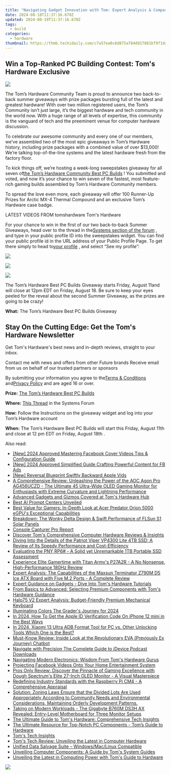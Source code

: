 ```yaml
---
title: "Navigating Gadget Innovation with Tom: Expert Analysis & Comparisons for Smart Shoppers"
date: 2024-08-18T11:37:16.670Z
updated: 2024-08-19T11:37:16.670Z
tags:
  - build
categories:
  - hardware
thumbnail: https://thmb.techidaily.com/c7a57ea0c6d875a784d917881bf9f1dac3c811b03454856c62819bb5612b0808.jpg
---
```


## Win a Top-Ranked PC Building Contest: Tom's Hardware Exclusive

![](https://cdn.mos.cms.futurecdn.net/2LkoLyxJEykn4ohbtaWZXK-320-80.jpg)

 The Tom’s Hardware Community Team is proud to announce two back-to-back summer giveaways with prize packages bursting full of the latest and greatest hardware! With over two million registered users, the Tom’s Community isn’t just large, it’s the biggest hardware and tech community in the world now. With a huge range of all levels of expertise, this community is the vanguard of tech and the preeminent venue for computer hardware discussion.

 To celebrate our awesome community and every one of our members, we’ve assembled two of the most epic giveaways in Tom’s Hardware history, including prize packages with a combined value of over $13,000! We’re talking top-of-the-line systems and the latest hardware fresh from the factory floor.

 To kick things off, we’re hosting a week-long sweepstakes giveaway for all seven of[the Tom’s Hardware Community Best PC Builds](https://tools.techidaily.com) ! You submitted and voted, and now it’s your chance to win seven of the fastest, most feature-rich gaming builds assembled by Tom’s Hardware Community members.

 To spread the love even more, each giveaway will offer 100 Runner-Up Prizes for Arctic MX-4 Thermal Compound and an exclusive Tom’s Hardware case badge.

 LATEST VIDEOS FROM tomshardware Tom's Hardware

 For your chance to win in the first of our two back-to-back Summer Giveaways, head over to the thread in the[Systems section of the forum](https://forums.tomshardware.com/threads/the-toms-hardware-best-pc-builds-giveaway.3101294/) , and type in your public profile ID into the sweepstakes widget. You can find your public profile id in the URL address of your Public Profile Page. To get there simply to head to[your profile](https://forums.tomshardware.com/account/account-details) , and select “See my profile”:

![](https://cdn.mos.cms.futurecdn.net/yihofD9io8DcCYF58PWSUG-320-80.png)

![](https://cdn.mos.cms.futurecdn.net/SczWStAC2ZSCMcj5ukvteY-320-80.png)

![](https://cdn.mos.cms.futurecdn.net/sv5D8pjDnYZSGjNZwQyA59-320-80.png)

 The Tom’s Hardware Best PC Builds Giveaway starts Friday, August 11and will close at 12pm EDT on Friday, August 18\. Be sure to keep your eyes peeled for the reveal about the second Summer Giveaway, as the prizes are going to be crazy!

**What:** The Tom’s Hardware Best PC Builds Giveaway

## Stay On the Cutting Edge: Get the Tom's Hardware Newsletter

 Get Tom's Hardware's best news and in-depth reviews, straight to your inbox.

 Contact me with news and offers from other Future brands  Receive email from us on behalf of our trusted partners or sponsors

 By submitting your information you agree to the[Terms & Conditions](https://futureplc.com/terms-conditions/) and[Privacy Policy](https://futureplc.com/privacy-policy/) and are aged 16 or over.

**Prize:** [The Tom’s Hardware Best PC Builds](https://tools.techidaily.com)

**Where:** [This Thread](https://forums.tomshardware.com/threads/the-toms-hardware-best-pc-builds-giveaway.3101294/) in the Systems Forum

**How:** Follow the Instructions on the giveaway widget and log into your Tom’s Hardware account

**When:** The Tom’s Hardware Best PC Builds will start this Friday, August 11th and close at 12 pm EDT on Friday, August 18th .

<ins class="adsbygoogle"
     style="display:block"
     data-ad-format="autorelaxed"
     data-ad-client="ca-pub-7571918770474297"
     data-ad-slot="1223367746"></ins>



<ins class="adsbygoogle"
     style="display:block"
     data-ad-client="ca-pub-7571918770474297"
     data-ad-slot="8358498916"
     data-ad-format="auto"
     data-full-width-responsive="true"></ins>

<span class="atpl-alsoreadstyle">Also read:</span>
<div><ul>
<li><a href="https://facebook-clips.techidaily.com/new-2024-approved-mastering-facebook-cover-videos-tips-and-configuration-guide/"><u>[New] 2024 Approved  Mastering Facebook Cover Videos  Tips & Configuration Guide</u></a></li>
<li><a href="https://facebook-video-recording.techidaily.com/new-2024-approved-simplified-guide-crafting-powerful-content-for-fb-ads/"><u>[New] 2024 Approved  Simplified Guide  Crafting Powerful Content for FB Ads</u></a></li>
<li><a href="https://extra-guidance.techidaily.com/new-reversal-blueprint-swiftly-backward-apple-vids/"><u>[New] Reversal Blueprint  Swiftly Backward Apple Vids</u></a></li>
<li><a href="https://hardware-reviews.techidaily.com/a-comprehensive-review-unleashing-the-power-of-the-aoc-agon-pro-ag456uczd-the-ultimate-45-ultra-wide-oled-gaming-monitor-for-enthusiasts-with-extreme-curvat10/"><u>A Comprehensive Review: Unleashing the Power of the AOC Agon Pro AG456UCZD - The Ultimate 45 Ultra-Wide OLED Gaming Monitor for Enthusiasts with Extreme Curvature and Lightning Performance</u></a></li>
<li><a href="https://hardware-reviews.techidaily.com/advanced-gadgets-and-gizmos-covered-at-toms-hardware-hub/"><u>Advanced Gadgets and Gizmos Covered at Tom's Hardware Hub</u></a></li>
<li><a href="https://tech-hub.techidaily.com/best-ai-prompt-centers-unveiled/"><u>Best AI Prompt Centers Unveiled</u></a></li>
<li><a href="https://hardware-reviews.techidaily.com/best-value-for-gamers-in-depth-look-at-acer-predator-orion-5000-egpus-exceptional-capabilities/"><u>Best Value for Gamers: In-Depth Look at Acer Predator Orion 5000 eGPU's Exceptional Capabilities</u></a></li>
<li><a href="https://hardware-reviews.techidaily.com/breakdown-the-wonky-delta-design-and-swift-performance-of-flsun-s1-solar-panels/"><u>Breakdown: The Wonky Delta Design & Swift Performance of FLSun S1 Solar Panels</u></a></li>
<li><a href="https://screen-mirroring-recording.techidaily.com/console-capturer-pro-report/"><u>Console Capturer Pro Report</u></a></li>
<li><a href="https://hardware-reviews.techidaily.com/discover-toms-comprehensive-computer-hardware-reviews-and-insights/"><u>Discover Tom's Comprehensive Computer Hardware Reviews & Insights</u></a></li>
<li><a href="https://hardware-reviews.techidaily.com/diving-into-the-details-of-the-patriot-viper-vp4300-lite-4tb-ssd-a-review-of-its-speedy-performance-and-cost-efficiency/"><u>Diving Into the Details of the Patriot Viper VP4300 Lite 4TB SSD: A Review of Its Speedy Performance and Cost-Efficiency</u></a></li>
<li><a href="https://hardware-reviews.techidaily.com/evaluating-the-pny-rp6-a-solid-yet-unremarkable-1tb-portable-ssd-assessment/"><u>Evaluating the PNY RP6# - A Solid yet Unremarkable 1TB Portable SSD Assessment</u></a></li>
<li><a href="https://hardware-reviews.techidaily.com/experience-elite-gamertime-with-titan-armys-p27a2r-a-no-nonsense-high-performance-180hz-review/"><u>Experience Elite Gamertime with Titan Army's P27A2R - A No Nonsense, High-Performance 180Hz Review</u></a></li>
<li><a href="https://hardware-reviews.techidaily.com/expert-analysis-the-capabilities-of-the-maxsun-terminator-z790m-d5-ice-atx-board-with-five-m2-ports-a-complete-review/"><u>Expert Analysis: The Capabilities of the Maxsun Terminator Z790M D5 Ice ATX Board with Five M.2 Ports - A Complete Review</u></a></li>
<li><a href="https://hardware-reviews.techidaily.com/expert-guidance-on-gadgets-dive-into-toms-hardware-tutorials/"><u>Expert Guidance on Gadgets - Dive Into Tom's Hardware Tutorials</u></a></li>
<li><a href="https://hardware-reviews.techidaily.com/from-basics-to-advanced-selecting-premium-components-with-toms-hardware-guidance/"><u>From Basics to Advanced: Selecting Premium Components with Tom's Hardware Guidance</u></a></li>
<li><a href="https://hardware-reviews.techidaily.com/halo75-v2-expert-analysis-budget-friendly-premium-mechanical-keyboard/"><u>Halo75 V2 Expert Analysis: Budget-Friendly Premium Mechanical Keyboard</u></a></li>
<li><a href="https://some-techniques.techidaily.com/illuminating-colors-the-graders-journey-for-2024/"><u>Illuminating Colors  The Grader's Journey for 2024</u></a></li>
<li><a href="https://apple-account.techidaily.com/in-2024-how-to-get-the-apple-id-verification-code-on-iphone-12-mini-in-the-best-ways-by-drfone-ios/"><u>In 2024, How To Get the Apple ID Verification Code On iPhone 12 mini in the Best Ways</u></a></li>
<li><a href="https://bypass-frp.techidaily.com/in-2024-xiaomi-13-ultra-adb-format-tool-for-pc-vs-other-unlocking-tools-which-one-is-the-best-by-drfone-android/"><u>In 2024, Xiaomi 13 Ultra ADB Format Tool for PC vs. Other Unlocking Tools Which One is the Best?</u></a></li>
<li><a href="https://app-tips.techidaily.com/must-know-review-inside-look-at-the-revolutionary-eva-previously-ex-journey-chatbot/"><u>Must-Know Review: Inside Look at the Revolutionary EVA (Previously Ex Journey) Chatbot</u></a></li>
<li><a href="https://extra-resources.techidaily.com/navigate-with-precision-the-complete-guide-to-idevice-podcast-downloads/"><u>Navigate with Precision  The Complete Guide to iDevice Podcast Downloads</u></a></li>
<li><a href="https://hardware-reviews.techidaily.com/navigating-modern-electronics-wisdom-from-toms-hardware-gurus/"><u>Navigating Modern Electronics: Wisdom From Tom's Hardware Gurus</u></a></li>
<li><a href="https://facebook-video-content.techidaily.com/projecting-facebook-videos-onto-your-home-entertainment-system/"><u>Projecting Facebook Videos Onto Your Home Entertainment System</u></a></li>
<li><a href="https://hardware-reviews.techidaily.com/pros-only-review-discover-the-pinnacle-of-gaming-excellence-with-dough-spectrums-elite-27-inch-oled-monitor-a-visual-masterpiece/"><u>Pros Only Review: Discover the Pinnacle of Gaming Excellence with Dough Spectrum's Elite 27-Inch OLED Monitor - A Visual Masterpiece</u></a></li>
<li><a href="https://hardware-reviews.techidaily.com/redefining-industry-standards-with-the-raspberry-pi-cm4-a-comprehensive-appraisal/"><u>Redefining Industry Standards with the Raspberry Pi CM4 - A Comprehensive Appraisal</u></a></li>
<li><a href="https://hardware-reviews.techidaily.com/solution-zoning-laws-ensure-that-the-divided-lots-are-used-appropriately-according-to-community-needs-and-environmental-considerations-maintaining-orderly-d11/"><u>Solution: Zoning Laws Ensure that the Divided Lots Are Used Appropriately According to Community Needs and Environmental Considerations, Maintaining Orderly Development Patterns.</u></a></li>
<li><a href="https://hardware-reviews.techidaily.com/taking-on-modern-workloads-the-gigabyte-b760m-ds3h-ax-revealed-entry-level-motherboard-for-three-monitor-setups/"><u>Taking on Modern Workloads - The Gigabyte B760M DS3H AX Revealed: Entry-Level Motherboard for Three Monitor Setups</u></a></li>
<li><a href="https://hardware-reviews.techidaily.com/the-ultimate-guide-to-toms-hardware-comprehensive-tech-insights/"><u>The Ultimate Guide to Tom's Hardware: Comprehensive Tech Insights</u></a></li>
<li><a href="https://hardware-reviews.techidaily.com/the-ultimate-resource-for-top-notch-pc-components-toms-guide-to-hardware/"><u>The Ultimate Resource for Top-Notch PC Components - Tom’s Guide to Hardware</u></a></li>
<li><a href="https://hardware-reviews.techidaily.com/toms-tech-insights/"><u>Tom's Tech Insights</u></a></li>
<li><a href="https://hardware-reviews.techidaily.com/toms-tech-review-unveiling-the-latest-in-computer-hardware/"><u>Tom's Tech Review: Unveiling the Latest in Computer Hardware</u></a></li>
<li><a href="https://data-recovery.techidaily.com/unified-data-salvage-suite-windowsmaclinux-compatible/"><u>Unified Data Salvage Suite – Windows/Mac/Linux Compatible</u></a></li>
<li><a href="https://hardware-reviews.techidaily.com/unveiling-computer-components-a-guide-by-toms-system-guides/"><u>Unveiling Computer Components: A Guide by Tom's System Guides</u></a></li>
<li><a href="https://hardware-reviews.techidaily.com/unveiling-the-latest-in-computing-power-with-toms-guide-to-hardware/"><u>Unveiling the Latest in Computing Power with Tom's Guide to Hardware</u></a></li>
</ul></div>

<!-- affiliate ads begin -->
<a href="https://shop.systoolsgroup.com/affiliate.php?ACCOUNT=SYSTOOBY&AFFILIATE=108875&PATH=https%3A%2F%2Fwww.systoolsgroup.com%3FAFFILIATE%3D108875%26RESOURCE%3D%2BSysTools%2BPDF%2BUnlocker"><img src="https://www.systoolsgroup.com/box/pdf-unlocker.png" border="0"></a>
<!-- affiliate ads end -->